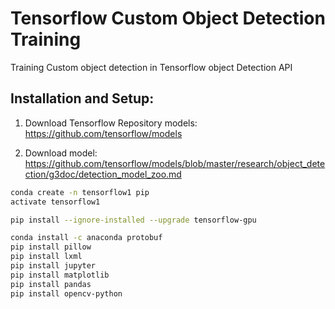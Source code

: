 # Tensorflow Custom Object Detection Training
Training Custom object detection in Tensorflow object Detection API


## Installation and Setup:
1. Download Tensorflow Repository models:
    https://github.com/tensorflow/models


2. Download model:
https://github.com/tensorflow/models/blob/master/research/object_detection/g3doc/detection_model_zoo.md


```bash
conda create -n tensorflow1 pip
activate tensorflow1

pip install --ignore-installed --upgrade tensorflow-gpu

conda install -c anaconda protobuf
pip install pillow
pip install lxml
pip install jupyter
pip install matplotlib
pip install pandas
pip install opencv-python


```




